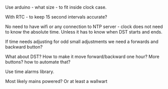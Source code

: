 Use arduino - what size - to fit inside clock case.

With RTC - to keep 15 second intervals accurate?

No need to have wifi or any connection to NTP server - clock does not need to know the absolute time.
Unless it has to know when DST starts and ends.

If time needs adjusting for odd small adjustments we need a forwards and backward button?

What about DST? How to make it move forward/backward one hour? More buttons? how to automate that?

Use time alarms library.

Most likely mains powered? Or at least a wallwart

